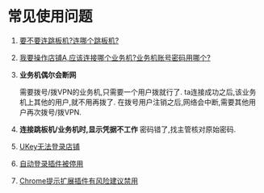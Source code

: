 # 常见使用问题

1. [要不要连跳板机?连哪个跳板机?](chapter3.md#在内网)

2. [我要操作店铺A,应该连接哪个业务机?业务机账号密码用哪个?]()

3. **业务机偶尔会断网**

   需要拨号/拨VPN的业务机,只需要一个用户拨就行了.
   ta连接成功之后,该业务机上其他的用户,就不用再拨了.
   在拨号用户注销之后,网络会中断,需要其他用户再次拨号/拨VPN.

4. **连接跳板机/业务机时,显示凭据不工作**
   密码错了,找主管核对原始密码.

5. [UKey无法登录店铺](https://shimo.im/doc/x7EnSxp70s8Gbyij)

6. [自动登录插件被停用](chapter3-6.md#自动登录插件被停用)

7. [Chrome提示扩展插件有风险建议禁用](chapter3-6.md#Chrome提示扩展插件有风险建议禁用)